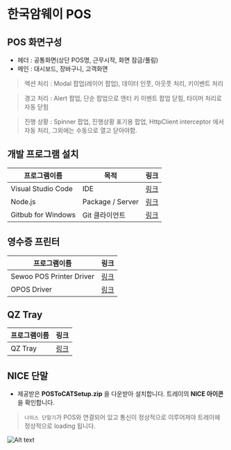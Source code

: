 한국암웨이 POS
===================

## POS 화면구성


- 헤더 : 공통화면(상단 POS명, 근무시작, 화면 잠금/풀림)
- 메인 : 대시보드, 장바구니, 고객화면 

> 액션 처리 : Modal 팝업(레이어 팝업), 데이터 인풋, 아웃풋 처리, 키이벤트 처리

> 경고 처리 : Alert 팝업, 단순 팝업으로 엔터 키 이벤트 팝업 닫힘, 타이머 처리로 자동 닫힘

> 진행 상황 : Spinner 팝업, 진행상황 표기용 팝업, HttpClient interceptor 에서 자동 처리, 그외에는 수동으로 열고 닫아야함.


  

## 개발 프로그램 설치
|프로그램이름 |목적 |링크 |
|---------------------|--------------------------|-----------------------------|
|Visual Studio Code |IDE |[링크](https://code.visualstudio.com) |
|Node.js |Package / Server |[링크](https://nodejs.org/ko) |
|Gitbub for Windows |Git 클라이언트 |[링크](https://central.github.com/deployments/desktop/desktop/latest/win32)|

  

## 영수증 프린터
|프로그램이름 |링크 |
|---------------------------|-------------------------|
|Sewoo POS Printer Driver |[링크](http://www.miniprinter.com/file/download.do?SEQ=531) |
|OPOS Driver |[링크](http://www.miniprinter.com/file/download.do?SEQ=565) |
  

## QZ Tray
|프로그램이름 |링크 |
|---------------------------|-------------------------|
|QZ Tray |[링크](https://github.com/qzind/tray/releases/download/v2.0.5/qz-tray-2.0.5.exe) |
  

## NICE 단말
- 제공받은 **POSToCATSetup.zip** 을 다운받아 설치합니다.
트레이의 **NICE 아이콘**을 확인합니다.
> `나이스 단말기`가 POS와 연결되어 있고 통신이 정상적으로 이루어져야 트레이에 정상적으로 loading 됩니다.


![Alt text](http://www.amway.co.kr/lcl/ko/AmwayLocalizedImages/PresetImages/logo_amway_ko.png  "amway")